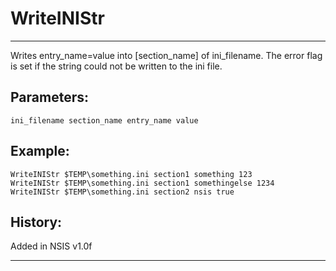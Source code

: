 # WriteINIStr

---

Writes entry_name=value into [section_name] of ini_filename. The error flag is set if the string could not be written to the ini file.

## Parameters:

    ini_filename section_name entry_name value

## Example:

	WriteINIStr $TEMP\something.ini section1 something 123
	WriteINIStr $TEMP\something.ini section1 somethingelse 1234
	WriteINIStr $TEMP\something.ini section2 nsis true

## History:

Added in NSIS v1.0f

---
